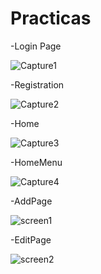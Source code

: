 # Practicas

-Login Page

![Capture1](https://user-images.githubusercontent.com/43783680/64497134-8671ee00-d279-11e9-821e-1c5522328a3c.JPG)

-Registration

![Capture2](https://user-images.githubusercontent.com/43783680/64497135-8671ee00-d279-11e9-9f5b-7eac9714e958.JPG)

-Home

![Capture3](https://user-images.githubusercontent.com/43783680/64497136-8671ee00-d279-11e9-8c2c-0b216176768e.JPG)

-HomeMenu

![Capture4](https://user-images.githubusercontent.com/43783680/64497137-870a8480-d279-11e9-99c7-15dcabca4df1.JPG)

-AddPage

![screen1](https://user-images.githubusercontent.com/43783680/64497141-8d98fc00-d279-11e9-85c5-3f54ecb5bccb.JPG)

-EditPage

![screen2](https://user-images.githubusercontent.com/43783680/64497142-8d98fc00-d279-11e9-8338-ef3741dc75c4.JPG)

